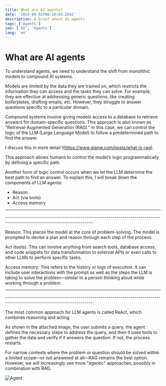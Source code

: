 ```yaml
---
title: What are AI agents?
date: '2024-09-03T00:10:03.284Z'
description: A brief about AI agents 
tags: ['Agents']
seo: ['AI', 'Agents']
lang: 'en'
---
```


# What are AI agents

To understand agents, we need to understand the shift from monolithic models to compound AI systems.

Models are limited by the data they are trained on, which restricts the information they can access and the tasks they can solve. For example, they are effective at addressing generic questions, like creating boilerplates, drafting emails, etc. However, they struggle to answer questions specific to a particular domain.

Compound systems involve giving models access to a database to retrieve answers for domain-specific questions. This approach is also known as "Retrieval-Augmented Generation (RAG)." In this case, we can control the logic of the LLM (Large Language Model) to follow a predetermined path to find the answer.

I discuss this in more detail !(https://www.gianw.com/posts/what-is-rag).

This approach allows humans to control the model’s logic programmatically by defining a specific path. 

Another form of logic control occurs when we let the LLM determine the best path to find an answer. To explain this, I will break down the components of LLM agents:


- Reason
- Act (via tools)
- Access memory

<hr>
--------------------------------------------------------------------------------------------------------------------------

Reason:
This places the model at the core of problem-solving. The model is prompted to devise a plan and reason through each step of the process.

Act (tools):
This can involve anything from search tools, database access, and code snippets for data transformation to external APIs or even calls to other LLMs to perform specific tasks.

Access memory:
This refers to the history or logs of execution. It can include user interactions with the prompt as well as the steps the LLM is taking to solve the problem—similar to a person thinking aloud while working through a problem.

<hr>
--------------------------------------------------------------------------------------------------------------------------

The most common approach for LLM agents is called ReAct, which combines reasoning and acting.

As shown in the attached image, the user submits a query, the agent defines the necessary steps to address the query, and then it uses tools to gather the data and verify if it answers the question. If not, the process restarts.

For narrow contexts where the problem or question should be solved within a limited scope—or not answered at all—RAG remains the best option. However, we will increasingly see more "agentic" approaches, possibly in combination with RAG.

<img src="/static/content/ai-agents.png" alt="Agent" style="max-width: 100%; height: auto;">


